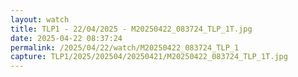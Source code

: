 ```yaml
---
layout: watch
title: TLP1 - 22/04/2025 - M20250422_083724_TLP_1T.jpg
date: 2025-04-22 08:37:24
permalink: /2025/04/22/watch/M20250422_083724_TLP_1
capture: TLP1/2025/202504/20250421/M20250422_083724_TLP_1T.jpg
---
```

